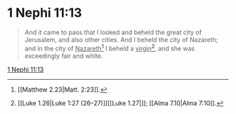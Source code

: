 # 1 Nephi 11:13

> And it came to pass that I looked and beheld the great city of Jerusalem, and also other cities. And I beheld the city of Nazareth; and in the city of <u>Nazareth</u>[^a] I beheld a <u>virgin</u>[^b], and she was exceedingly fair and white.

[1 Nephi 11:13](https://www.churchofjesuschrist.org/study/scriptures/bofm/1-ne/11?lang=eng&id=p13#p13)


[^a]: [[Matthew 2.23|Matt. 2:23]].  
[^b]: [[Luke 1.26|Luke 1:27 (26–27)]][[Luke 1.27|]]; [[Alma 7.10|Alma 7:10]].  
